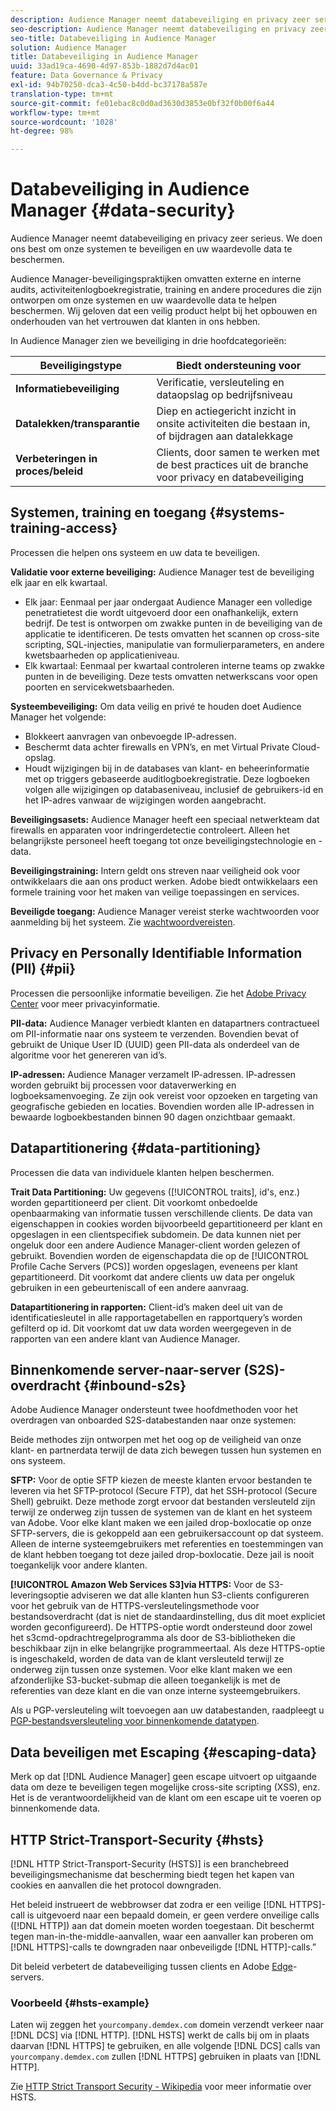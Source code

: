 ```yaml
---
description: Audience Manager neemt databeveiliging en privacy zeer serieus. We doen ons best om onze systemen te beveiligen en uw waardevolle data te beschermen.
seo-description: Audience Manager neemt databeveiliging en privacy zeer serieus. We doen ons best om onze systemen te beveiligen en uw waardevolle data te beschermen.
seo-title: Databeveiliging in Audience Manager
solution: Audience Manager
title: Databeveiliging in Audience Manager
uuid: 33ad19ca-4690-4d97-853b-1882d7d4ac01
feature: Data Governance & Privacy
exl-id: 94b70250-dca3-4c50-b4dd-bc37178a587e
translation-type: tm+mt
source-git-commit: fe01ebac8c0d0ad3630d3853e0bf32f0b00f6a44
workflow-type: tm+mt
source-wordcount: '1028'
ht-degree: 98%

---
```


# Databeveiliging in Audience Manager {#data-security}

Audience Manager neemt databeveiliging en privacy zeer serieus. We doen ons best om onze systemen te beveiligen en uw waardevolle data te beschermen.

Audience Manager-beveiligingspraktijken omvatten externe en interne audits, activiteitenlogboekregistratie, training en andere procedures die zijn ontworpen om onze systemen en uw waardevolle data te helpen beschermen. Wij geloven dat een veilig product helpt bij het opbouwen en onderhouden van het vertrouwen dat klanten in ons hebben.

In Audience Manager zien we beveiliging in drie hoofdcategorieën:

| Beveiligingstype | Biedt ondersteuning voor |
|---|---|
| **Informatiebeveiliging** | Verificatie, versleuteling en dataopslag op bedrijfsniveau |
| **Datalekken/transparantie** | Diep en actiegericht inzicht in onsite activiteiten die bestaan in, of bijdragen aan datalekkage |
| **Verbeteringen in proces/beleid** | Clients, door samen te werken met de best practices uit de branche voor privacy en databeveiliging |

## Systemen, training en toegang {#systems-training-access}

Processen die helpen ons systeem en uw data te beveiligen.

**Validatie voor externe beveiliging:**  Audience Manager test de beveiliging elk jaar en elk kwartaal.

* Elk jaar: Eenmaal per jaar ondergaat Audience Manager een volledige penetratietest die wordt uitgevoerd door een onafhankelijk, extern bedrijf. De test is ontworpen om zwakke punten in de beveiliging van de applicatie te identificeren. De tests omvatten het scannen op cross-site scripting, SQL-injecties, manipulatie van formulierparameters, en andere kwetsbaarheden op applicatieniveau.
* Elk kwartaal: Eenmaal per kwartaal controleren interne teams op zwakke punten in de beveiliging. Deze tests omvatten netwerkscans voor open poorten en servicekwetsbaarheden.

**Systeembeveiliging:**  Om data veilig en privé te houden doet Audience Manager het volgende:

* Blokkeert aanvragen van onbevoegde IP-adressen.
* Beschermt data achter firewalls en VPN’s, en met Virtual Private Cloud-opslag.
* Houdt wijzigingen bij in de databases van klant- en beheerinformatie met op triggers gebaseerde auditlogboekregistratie. Deze logboeken volgen alle wijzigingen op databaseniveau, inclusief de gebruikers-id en het IP-adres vanwaar de wijzigingen worden aangebracht.

**Beveiligingsasets:**  Audience Manager heeft een speciaal netwerkteam dat firewalls en apparaten voor indringerdetectie controleert. Alleen het belangrijkste personeel heeft toegang tot onze beveiligingstechnologie en -data.

**Beveiligingstraining:**  Intern geldt ons streven naar veiligheid ook voor ontwikkelaars die aan ons product werken. Adobe biedt ontwikkelaars een formele training voor het maken van veilige toepassingen en services.

**Beveiligde toegang:**  Audience Manager vereist sterke wachtwoorden voor aanmelding bij het systeem. Zie [wachtwoordvereisten](../../reference/password-requirements.md).

## Privacy en Personally Identifiable Information (PII) {#pii}

Processen die persoonlijke informatie beveiligen. Zie het [Adobe Privacy Center](https://www.adobe.com/nl/privacy/advertising-services.html) voor meer privacyinformatie.

**PII-data:**  Audience Manager verbiedt klanten en datapartners contractueel om PII-informatie naar ons systeem te verzenden. Bovendien bevat of gebruikt de Unique User ID (UUID) geen PII-data als onderdeel van de algoritme voor het genereren van id’s.

**IP-adressen:**  Audience Manager verzamelt IP-adressen. IP-adressen worden gebruikt bij processen voor dataverwerking en logboeksamenvoeging. Ze zijn ook vereist voor opzoeken en targeting van geografische gebieden en locaties. Bovendien worden alle IP-adressen in bewaarde logboekbestanden binnen 90 dagen onzichtbaar gemaakt.

## Datapartitionering {#data-partitioning}

Processen die data van individuele klanten helpen beschermen.

**Trait Data Partitioning:**  Uw gegevens ([!UICONTROL traits], id&#39;s, enz.) worden gepartitioneerd per client. Dit voorkomt onbedoelde openbaarmaking van informatie tussen verschillende clients. De data van eigenschappen in cookies worden bijvoorbeeld gepartitioneerd per klant en opgeslagen in een clientspecifiek subdomein. De data kunnen niet per ongeluk door een andere Audience Manager-client worden gelezen of gebruikt. Bovendien worden de eigenschapdata die op de [!UICONTROL Profile Cache Servers (PCS)] worden opgeslagen, eveneens per klant gepartitioneerd. Dit voorkomt dat andere clients uw data per ongeluk gebruiken in een gebeurteniscall of een andere aanvraag.

**Datapartitionering in rapporten:**  Client-id’s maken deel uit van de identificatiesleutel in alle rapportagetabellen en rapportquery’s worden gefilterd op id. Dit voorkomt dat uw data worden weergegeven in de rapporten van een andere klant van Audience Manager.

## Binnenkomende server-naar-server (S2S)-overdracht {#inbound-s2s}

Adobe Audience Manager ondersteunt twee hoofdmethoden voor het overdragen van onboarded S2S-databestanden naar onze systemen:

Beide methodes zijn ontworpen met het oog op de veiligheid van onze klant- en partnerdata terwijl de data zich bewegen tussen hun systemen en ons systeem.

**SFTP:** Voor de optie SFTP kiezen de meeste klanten ervoor bestanden te leveren via het SFTP-protocol (Secure FTP), dat het SSH-protocol (Secure Shell) gebruikt. Deze methode zorgt ervoor dat bestanden versleuteld zijn terwijl ze onderweg zijn tussen de systemen van de klant en het systeem van Adobe. Voor elke klant maken we een jailed drop-boxlocatie op onze SFTP-servers, die is gekoppeld aan een gebruikersaccount op dat systeem. Alleen de interne systeemgebruikers met referenties en toestemmingen van de klant hebben toegang tot deze jailed drop-boxlocatie. Deze jail is nooit toegankelijk voor andere klanten.

**[!UICONTROL Amazon Web Services S3]via HTTPS:** Voor de S3-leveringsoptie adviseren we dat alle klanten hun S3-clients configureren voor het gebruik van de HTTPS-versleutelingsmethode voor bestandsoverdracht (dat is niet de standaardinstelling, dus dit moet expliciet worden geconfigureerd). De HTTPS-optie wordt ondersteund door zowel het s3cmd-opdrachtregelprogramma als door de S3-bibliotheken die beschikbaar zijn in elke belangrijke programmeertaal. Als deze HTTPS-optie is ingeschakeld, worden de data van de klant versleuteld terwijl ze onderweg zijn tussen onze systemen. Voor elke klant maken we een afzonderlijke S3-bucket-submap die alleen toegankelijk is met de referenties van deze klant en die van onze interne systeemgebruikers.

Als u PGP-versleuteling wilt toevoegen aan uw databestanden, raadpleegt u [PGP-bestandsversleuteling voor binnenkomende datatypen](../../integration/sending-audience-data/batch-data-transfer-explained/inbound-file-encryption.md).

## Data beveiligen met Escaping {#escaping-data}

Merk op dat [!DNL Audience Manager] geen escape uitvoert op uitgaande data om deze te beveiligen tegen mogelijke cross-site scripting (XSS), enz. Het is de verantwoordelijkheid van de klant om een escape uit te voeren op binnenkomende data.

## HTTP Strict-Transport-Security {#hsts}

[!DNL HTTP Strict-Transport-Security (HSTS)] is een branchebreed beveiligingsmechanisme dat bescherming biedt tegen het kapen van cookies en aanvallen die het protocol downgraden.

Het beleid instrueert de webbrowser dat zodra er een veilige [!DNL HTTPS]-call is uitgevoerd naar een bepaald domein, er geen verdere onveilige calls ([!DNL HTTP]) aan dat domein moeten worden toegestaan. Dit beschermt tegen man-in-the-middle-aanvallen, waar een aanvaller kan proberen om [!DNL HTTPS]-calls te downgraden naar onbeveiligde [!DNL HTTP]-calls.”

Dit beleid verbetert de databeveiliging tussen clients en Adobe [Edge](../../reference/system-components/components-edge.md)-servers.

### Voorbeeld {#hsts-example}

Laten wij zeggen het `yourcompany.demdex.com` domein verzendt verkeer naar [!DNL DCS] via [!DNL HTTP]. [!DNL HSTS] werkt de calls bij om in plaats daarvan [!DNL HTTPS] te gebruiken, en alle volgende [!DNL DCS] calls van `yourcompany.demdex.com` zullen [!DNL HTTPS] gebruiken in plaats van [!DNL HTTP].

Zie [HTTP Strict Transport Security - Wikipedia](https://nl.wikipedia.org/wiki/HTTP_Strict_Transport_Security) voor meer informatie over HSTS.
